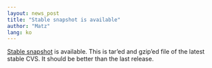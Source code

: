 ```yaml
---
layout: news_post
title: "Stable snapshot is available"
author: "Matz"
lang: ko
---
```


[Stable snapshot][1] is available. This is tar’ed and gzip’ed file of
the latest stable CVS. It should be better than the last release.



[1]: ftp://ftp.ruby-lang.org/pub/ruby/stable-snapshot.tar.gz

